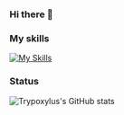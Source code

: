 ### Hi there 👋

<!--
**Trypoxylus/Trypoxylus** is a ✨ _special_ ✨ repository because its `README.md` (this file) appears on your GitHub profile.

Here are some ideas to get you started:

- 🔭 I’m currently working on ...
- 🌱 I’m currently learning ...
- 👯 I’m looking to collaborate on ...
- 🤔 I’m looking for help with ...
- 💬 Ask me about ...
- 📫 How to reach me: ...
- 😄 Pronouns: ...
- ⚡ Fun fact: ...
-->

### My skills
[![My Skills](https://skillicons.dev/icons?i=py,pytorch,ruby,java,vscode&theme=light)](https://skillicons.dev)

### Status
![Trypoxylus's GitHub stats](https://github-readme-stats.vercel.app/api?username=Trypoxylus&count_private=true)
